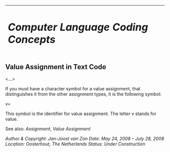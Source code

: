 ﻿|<h1>***Computer Language Coding Concepts***</h1>|
| :- |
## **Value Assignment in Text Code**
<…>

If you must have a character symbol for a value assignment, that distinguishes it from the other assignment types, it is the following symbol:

v=

This symbol is the identifier for value assignment. The letter v stands for value.

See also: *Assignment*, *Value Assignment*


*Author & Copyright: Jan-Joost van Zon        Date: May 24, 2008 – July 28, 2008        Location: Oosterhout, The Netherlands        Status: Under Construction*

